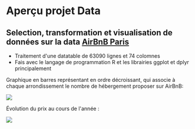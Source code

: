 # Aperçu projet Data

## Selection, transformation et visualisation de données sur la data [AirBnB Paris](http://insideairbnb.com/)

* Traitement d'une datatable de 63090 lignes et 74 colomnes  
* Fais avec le langage de programmation R et les librairies ggplot et dplyr principalement

Graphique en barres représentant en ordre décroissant, qui associe à chaque arrondissement le nombre de hébergement proposer sur AirBnB:

![](https://github.com/Tristan-Gallet/Tristan_Gallet/blob/main/plot1.png?raw=true)

Évolution du prix au cours de l'année :

![](https://github.com/Tristan-Gallet/Tristan_Gallet/blob/main/plot2.png?raw=true)
